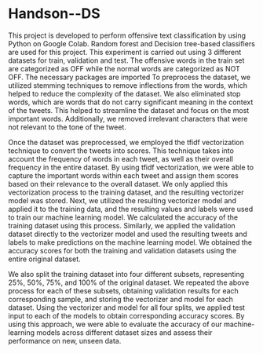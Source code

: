 # Handson--DS
This project is developed to perform offensive text classification by using Python on Google Colab. Random forest and Decision tree-based classifiers are used for this project. This experiment is carried out using 
3 different datasets for train, validation and test. The offensive words in the train set are categorized as OFF while the normal words are categorized as  NOT OFF. The necessary packages are imported To preprocess the dataset,
we utilized stemming techniques to remove inflections from the words, which helped to reduce the complexity of the dataset. We also eliminated stop words, which are words that do not carry significant meaning in
the context of the tweets. This helped to streamline the dataset and focus on the most important words. Additionally, we removed irrelevant characters that were not relevant to the tone of the tweet. 

Once the dataset was preprocessed, we employed the tfidf vectorization technique to convert the tweets into scores. This technique takes into account the frequency of words in each tweet, as well
as their overall frequency in the entire dataset. By using tfidf vectorization, we were able to capture the important words within each tweet and assign them scores based on their relevance to the overall
dataset. We only applied this vectorization process to the training dataset, and the resulting vectorizer model was stored. Next, we utilized the resulting vectorizer model
and applied it to the training data, and the resulting values and labels were used to train our machine learning model. We calculated the accuracy of the training dataset using this process. Similarly,
we applied the validation dataset directly to the vectorizer model and used the resulting tweets and labels to make predictions on the machine learning model. We obtained the accuracy scores for both the training and validation datasets using the entire
original dataset.

We also split the training dataset into four different subsets, representing 25%, 50%, 75%, and 100% of the original dataset. We repeated the above process for each of these subsets, obtaining validation
results for each corresponding sample, and storing the vectorizer and model for each dataset. Using the vectorizer and model for all four splits, we applied test input to each of the models to obtain
corresponding accuracy scores. By using this approach, we were able to evaluate the accuracy of our machine-learning models across different dataset sizes and assess their performance on new,
unseen data.
